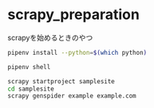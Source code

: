 # scrapy_preparation
scrapyを始めるときのやつ


```sh
pipenv install --python=$(which python)
```

```sh
pipenv shell
```

```sh
scrapy startproject samplesite
cd samplesite
scrapy genspider example example.com
```
